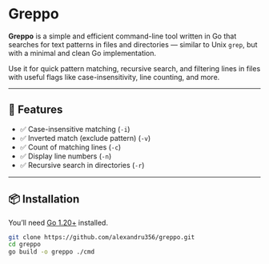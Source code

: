 # Greppo

**Greppo** is a simple and efficient command-line tool written in Go that searches for text patterns in files and directories — similar to Unix `grep`, but with a minimal and clean Go implementation.

Use it for quick pattern matching, recursive search, and filtering lines in files with useful flags like case-insensitivity, line counting, and more.

---

## 🚀 Features

- ✅ Case-insensitive matching (`-i`)
- ✅ Inverted match (exclude pattern) (`-v`)
- ✅ Count of matching lines (`-c`)
- ✅ Display line numbers (`-n`)
- ✅ Recursive search in directories (`-r`)
---

## 📦 Installation

You’ll need [Go 1.20+](https://golang.org/dl/) installed.

```bash
git clone https://github.com/alexandru356/greppo.git
cd greppo
go build -o greppo ./cmd


